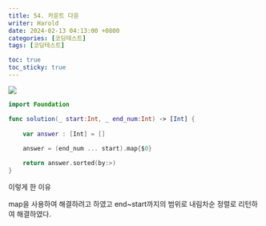 ```yaml
---
title: 54. 카운트 다운
writer: Harold
date: 2024-02-13 04:13:00 +0800
categories: [코딩테스트]
tags: [코딩테스트]

toc: true
toc_sticky: true
---
```

![](https://velog.velcdn.com/images/haroldfromk/post/e4337cf0-b878-4818-b585-9ec962a665d4/image.png)


```swift
import Foundation

func solution(_ start:Int, _ end_num:Int) -> [Int] {
    
    var answer : [Int] = []  
    
    answer = (end_num ... start).map{$0}

    return answer.sorted(by:>)
}
```

이렇게 한 이유

map을 사용하여 해결하려고 하였고 end~start까지의 범위로 내림차순 정렬로 리턴하여 해결하였다.